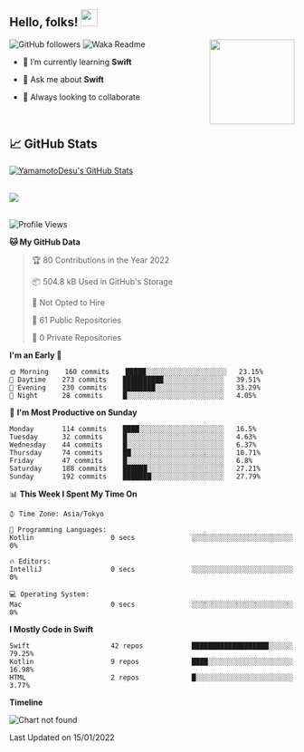## Hello, folks! <img src="https://raw.githubusercontent.com/MartinHeinz/MartinHeinz/master/wave.gif" width="30px"> 
<p>
<img align="right" src="https://media.giphy.com/media/26ufdb3cYKwbRtYVW/giphy.gif" style="max-width:100%;" height="150px">
 
![GitHub followers](https://img.shields.io/github/followers/YamamotoDesu?label=Follow&style=social)
![Waka Readme](https://github.com/YamamotoDesu/YamamotoDesu/workflows/Waka%20Readme/badge.svg)
 
- 🌱 I’m currently learning **Swift**  
 
- 💬 Ask me about **Swift**  
 
- 👯 Always looking to collaborate
</p>
<br>

## &#x1f4c8; GitHub Stats
<a href="https://github.com/YamamotoDesu/YamamotoDesu">
  <img align="center" src="https://github-readme-stats.vercel.app/api?username=YamamotoDesu&show_icons=true&line_height=27&count_private=true&title_color=ffffff&text_color=c9cacc&icon_color=2bbc8a&bg_color=1d1f21&hide=contribs,prs&show_icons=true" alt="YamamotoDesu's GitHub Stats" /><br><br>
</a>

![](https://github-profile-summary-cards.vercel.app/api/cards/profile-details?username=YamamotoDesu&theme=vue)
<br><br>

<!--START_SECTION:waka-->
![Profile Views](http://img.shields.io/badge/Profile%20Views-11-blue)

**🐱 My GitHub Data** 

> 🏆 80 Contributions in the Year 2022
 > 
> 📦 504.8 kB Used in GitHub's Storage 
 > 
> 🚫 Not Opted to Hire
 > 
> 📜 61 Public Repositories 
 > 
> 🔑 0 Private Repositories  
 > 
**I'm an Early 🐤** 

```text
🌞 Morning    160 commits    █████░░░░░░░░░░░░░░░░░░░░   23.15% 
🌆 Daytime    273 commits    ██████████░░░░░░░░░░░░░░░   39.51% 
🌃 Evening    230 commits    ████████░░░░░░░░░░░░░░░░░   33.29% 
🌙 Night      28 commits     █░░░░░░░░░░░░░░░░░░░░░░░░   4.05%

```
📅 **I'm Most Productive on Sunday** 

```text
Monday       114 commits    ████░░░░░░░░░░░░░░░░░░░░░   16.5% 
Tuesday      32 commits     █░░░░░░░░░░░░░░░░░░░░░░░░   4.63% 
Wednesday    44 commits     █░░░░░░░░░░░░░░░░░░░░░░░░   6.37% 
Thursday     74 commits     ██░░░░░░░░░░░░░░░░░░░░░░░   10.71% 
Friday       47 commits     █░░░░░░░░░░░░░░░░░░░░░░░░   6.8% 
Saturday     188 commits    ██████░░░░░░░░░░░░░░░░░░░   27.21% 
Sunday       192 commits    ███████░░░░░░░░░░░░░░░░░░   27.79%

```


📊 **This Week I Spent My Time On** 

```text
⌚︎ Time Zone: Asia/Tokyo

💬 Programming Languages: 
Kotlin                   0 secs              ░░░░░░░░░░░░░░░░░░░░░░░░░   0%

🔥 Editors: 
IntelliJ                 0 secs              ░░░░░░░░░░░░░░░░░░░░░░░░░   0%

💻 Operating System: 
Mac                      0 secs              ░░░░░░░░░░░░░░░░░░░░░░░░░   0%

```

**I Mostly Code in Swift** 

```text
Swift                    42 repos            ███████████████████░░░░░░   79.25% 
Kotlin                   9 repos             ████░░░░░░░░░░░░░░░░░░░░░   16.98% 
HTML                     2 repos             █░░░░░░░░░░░░░░░░░░░░░░░░   3.77%

```


**Timeline**

![Chart not found](https://raw.githubusercontent.com/YamamotoDesu/YamamotoDesu/main/charts/bar_graph.png) 


 Last Updated on 15/01/2022
<!--END_SECTION:waka-->


